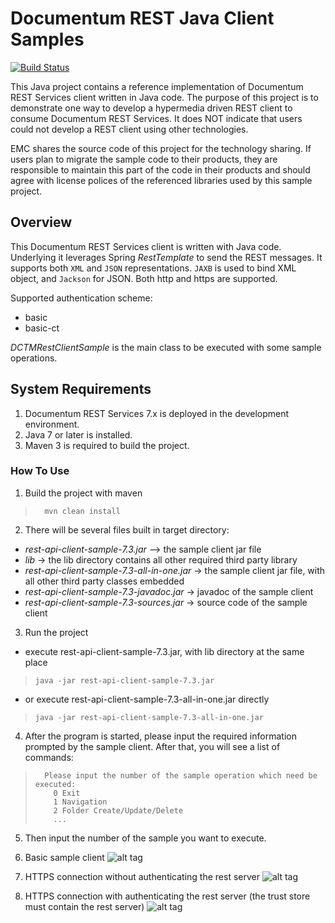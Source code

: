 Documentum REST Java Client Samples
=========

[![Build Status](https://travis-ci.org/Enterprise-Content-Management/documentum-rest-client-java.svg?branch=master)](https://travis-ci.org/Enterprise-Content-Management/documentum-rest-client-java)

This Java project contains a reference implementation of Documentum REST Services client written in Java code. The
purpose of this project is to demonstrate one way to develop a hypermedia driven REST client to consume Documentum
REST Services. It does NOT indicate that users could not develop a REST client using other technologies.

EMC shares the source code of this project for the technology sharing. If users plan to migrate the sample code to their
 products, they are responsible to maintain this part of the code in their products and should agree with license polices
  of the referenced libraries used by this sample project.


## Overview
This Documentum REST Services client is written with Java code. Underlying it leverages Spring *RestTemplate* to send
the REST messages. It supports both `XML` and `JSON` representations. `JAXB` is used to bind XML object, and `Jackson`
for JSON. Both http and https are supported.

Supported authentication scheme:
* basic
* basic-ct

*DCTMRestClientSample* is the main class to be executed with some sample operations.

## System Requirements
1. Documentum REST Services 7.x is deployed in the development environment.
2. Java 7 or later is installed.
3. Maven 3 is required to build the project.

### How To Use
1. Build the project with maven
>       mvn clean install

2. There will be several files built in target directory:
* *rest-api-client-sample-7.3.jar* --> the sample client jar file
* *lib* -> the lib directory contains all other required third party library
* *rest-api-client-sample-7.3-all-in-one.jar* -> the sample client jar file, with all other third party classes embedded
* *rest-api-client-sample-7.3-javadoc.jar* -> javadoc of the sample client
* *rest-api-client-sample-7.3-sources.jar* -> source code of the sample client
   
3. Run the project
* execute rest-api-client-sample-7.3.jar, with lib directory at the same place
>     java -jar rest-api-client-sample-7.3.jar
   
* or execute rest-api-client-sample-7.3-all-in-one.jar directly
>     java -jar rest-api-client-sample-7.3-all-in-one.jar
   
4. After the program is started, please input the required information prompted by the sample client. After that, you
will see a list of commands:
>    	Please input the number of the sample operation which need be executed:
>    	  0 Exit
>    	  1 Navigation
>    	  2 Folder Create/Update/Delete
>         ...

5. Then input the number of the sample you want to execute.

6. Basic sample client
![alt tag](https://raw.githubusercontent.com/Enterprise-Content-Management/documentum-rest-client-java/master/imgs/basic.gif)

7. HTTPS connection without authenticating the rest server
![alt tag](https://raw.githubusercontent.com/Enterprise-Content-Management/documentum-rest-client-java/master/imgs/https1.gif)

8. HTTPS connection with authenticating the rest server (the trust store must contain the rest server)
![alt tag](https://raw.githubusercontent.com/Enterprise-Content-Management/documentum-rest-client-java/master/imgs/https2.gif)
